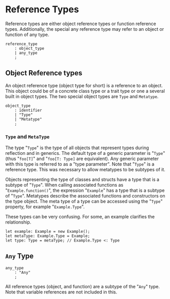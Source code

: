# Reference Types

Reference types are either object reference types or function reference types. Additionally, the
special any reference type may refer to an object or function of any type.

```grammar
reference_type
    : object_type
    | any_type
    ;
```

## Object Reference types

An object reference type (object type for short) is a reference to an object. This object could be
of a concrete class type or a trait type or one a several built in object types. The two special
object types are `Type` and `Metatype`.

```grammar
object_type
    : identifier
    | "Type"
    | "Metatype"
    ;
```

### `Type` and `MetaType`

The type "`Type`" is the type of all objects that represent types during reflection and in generics.
The default type of a generic parameter is "`Type`" (thus "`foo[T]`" and "`foo[T: Type]` are
equivalent). Any generic parameter with this type is referred to as a "type parameter". Note that
"`Type`" is a reference type. This was necessary to allow metatypes to be subtypes of it.

Objects representing the type of classes and structs have a type that is a subtype of "`Type`". When
calling associated functions as "`Example.function()`", the expression "`Example`" has a type that
is a subtype of "`Type`". Metatypes describe the associated functions and constructors on the type
object. The meta type of a type can be accessed using the "`Type`" property, for example
"`Example.Type`".

These types can be very confusing. For some, an example clarifies the relationship.

```azoth
let example: Example = new Example();
let metaType: Example.Type = Example;
let type: Type = metaType; // Example.Type <: Type
```

## `Any` Type

```grammar
any_type
    : "Any"
    ;
```

All reference types (object, and function) are a subtype of the "`Any`" type. Note that variable
references are not included in this.
